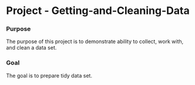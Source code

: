 # Project - Getting-and-Cleaning-Data

### Purpose 

  The purpose of this project is to demonstrate ability to collect, work with, and clean a data set.
  
### Goal

  The goal is to prepare tidy data set.
